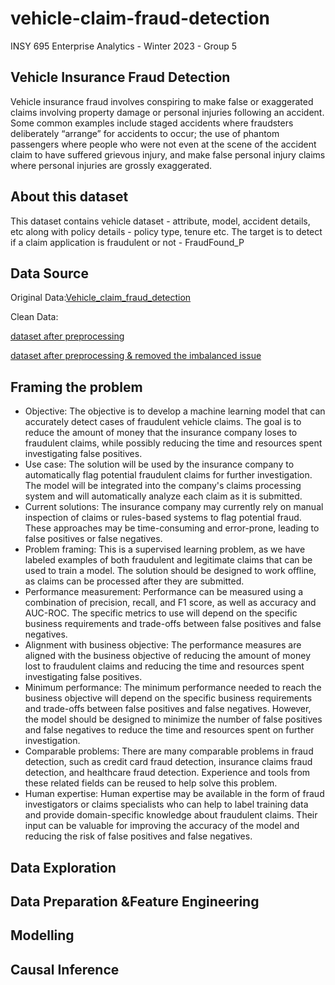 # vehicle-claim-fraud-detection

INSY 695 Enterprise Analytics - Winter 2023 - Group 5

## Vehicle Insurance Fraud Detection
Vehicle insurance fraud involves conspiring to make false or exaggerated claims involving property damage or personal injuries following an accident. Some common examples include staged accidents where fraudsters deliberately “arrange” for accidents to occur; the use of phantom passengers where people who were not even at the scene of the accident claim to have suffered grievous injury, and make false personal injury claims where personal injuries are grossly exaggerated.

## About this dataset
This dataset contains vehicle dataset - attribute, model, accident details, etc along with policy details - policy type, tenure etc. The target is to detect if a claim application is fraudulent or not - FraudFound_P

## Data Source

Original Data:[Vehicle_claim_fraud_detection](https://www.kaggle.com/datasets/shivamb/vehicle-claim-fraud-detection)

Clean Data:

[dataset after preprocessing](https://github.com/McGill-MMA-EnterpriseAnalytics/vehicle-claim-fraud-detection/blob/main/data/cleaned_data.csv)

[dataset after preprocessing & removed the imbalanced issue](https://github.com/McGill-MMA-EnterpriseAnalytics/vehicle-claim-fraud-detection/blob/main/data/Fraud_sampledtrain.csv)

## Framing the problem
- Objective: The objective is to develop a machine learning model that can accurately detect cases of fraudulent vehicle claims. The goal is to reduce the amount of money that the insurance company loses to fraudulent claims, while possibly reducing the time and resources spent investigating false positives.
- Use case: The solution will be used by the insurance company to automatically flag potential fraudulent claims for further investigation. The model will be integrated into the company's claims processing system and will automatically analyze each claim as it is submitted.
- Current solutions: The insurance company may currently rely on manual inspection of claims or rules-based systems to flag potential fraud. These approaches may be time-consuming and error-prone, leading to false positives or false negatives.
- Problem framing: This is a supervised learning problem, as we have labeled examples of both fraudulent and legitimate claims that can be used to train a model. The solution should be designed to work offline, as claims can be processed after they are submitted.
- Performance measurement: Performance can be measured using a combination of precision, recall, and F1 score, as well as accuracy and AUC-ROC. The specific metrics to use will depend on the specific business requirements and trade-offs between false positives and false negatives.
- Alignment with business objective: The performance measures are aligned with the business objective of reducing the amount of money lost to fraudulent claims and reducing the time and resources spent investigating false positives.
- Minimum performance: The minimum performance needed to reach the business objective will depend on the specific business requirements and trade-offs between false positives and false negatives. However, the model should be designed to minimize the number of false positives and false negatives to reduce the time and resources spent on further investigation.
- Comparable problems: There are many comparable problems in fraud detection, such as credit card fraud detection, insurance claims fraud detection, and healthcare fraud detection. Experience and tools from these related fields can be reused to help solve this problem.
- Human expertise: Human expertise may be available in the form of fraud investigators or claims specialists who can help to label training data and provide domain-specific knowledge about fraudulent claims. Their input can be valuable for improving the accuracy of the model and reducing the risk of false positives and false negatives.

## Data Exploration

## Data Preparation &Feature Engineering

## Modelling

## Causal Inference
